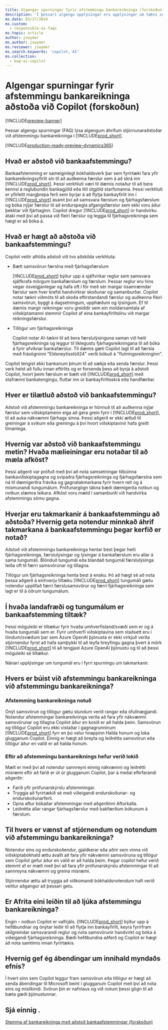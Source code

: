 ```yaml
---
title: Algengar spurningar fyrir afstemmingu bankareikninga (forskoðun) með Copilot
description: 'Í þessari algengu upplýsingar eru upplýsingar um tækni sem er notuð til að stemma af bankareikninga og yfirlit Business Central. Í honum eru lykilatriði og upplýsingar um notkun ÓM, hvernig það var prófað og metið og allar sérstakar takmarkanir.'
ms.date: 03/27/2024
ms.custom:
  - responsible-ai-faqs
ms.topic: article
author: jswymer
ms.author: jswymer
ms.reviewer: jswymer
ms.search.keywords: 'copilot, AI'
ms.collection:
  - bap-ai-copilot
---
```


# Algengar spurningar fyrir afstemmingu bankareikninga aðstoða við Copilot (forskoðun)

[!INCLUDE[preview-banner](includes/preview-banner.md)]

Þessar algengu spurningar (FAQ) lýsa algengum áhrifum stjórnunaraðstoðar við afstemmingu bankareikninga í [!INCLUDE[prod_short](includes/prod_short.md)].

[!INCLUDE[production-ready-preview-dynamics365](includes/production-ready-preview-dynamics365.md)]

## Hvað er aðstoð við bankaafstemmingu?

Bankaafstemming er sameiginlegt bókhaldsverk þar sem fyrirtæki fara yfir bankareikningsyfirlit sín til að auðkenna færslur sem á að skrá inn [!INCLUDE[prod_short](includes/prod_short.md)]. Þessi verkhluti væri til dæmis notaður til að bera kennsl á reglubundin bankagjöld eða lítil útgjöld starfsmanna. Þessi verkhluti er yfirleitt margþrepa ferli sem byrjar á að flytja bankayfirlit inn í [!INCLUDE[prod_short](includes/prod_short.md)] ásamt því að samsvara færslum og fjárhagsfærslum og bóka nýjar færslur til að endurspegla afgangsfærslur sem ekki voru áður þekktar við fjárhaginn. Copilot dregur [!INCLUDE[prod_short](includes/prod_short.md)] úr handvirku átaki með því að passa við fleiri færslur og leggja til fjárhagsreikninga sem hægt er að bóka á. 

## Hvað er hægt að aðstoða við bankaafstemmingu?

Copilot veitir alhliða aðstoð við tvo aðskilda verkhluta: 

- Bætt samsvörun færslna með fjárhagsfærslum 

   [!INCLUDE[prod_short](includes/prod_short.md)] býður upp á sjálfvirkar reglur sem samsvara sjálfkrafa mörgum bankafærslum og færslum. Þessar reglur eru hins vegar ósveigjanlegar og hafa oft í för með sér margar ósamræmdar færslur sem hver krefst handvirkrar skoðunar og samanburðar. Copilot notar tækni viðmóts til að skoða eftirstandandi færslur og auðkenna fleiri samsvörun, byggt á dagsetningum, upphæðum og lýsingum. Ef til dæmis margir reikningar voru greiddir sem ein moldarsamtala af viðskiptamanni stemmir Copilot af eina bankayfirlitslínu við margar reikningsfærslur. 
 
- Tillögur um fjárhagsreikninga 

   Copilot notar AI-tækni til að bera færslulýsinguna saman við heiti fjárhagsreikninga og leggur til líklegustu fjárhagsreikningana til að bóka á fyrir afviknar bankafærslur. Til dæmis gæti Copilot lagt til að færsla með frásögninni "Eldsneytisstöð24" verði bókuð á "flutningsreikninginn". 

Copilot tengist ekki bankanum þínum til að sækja eða senda færslur. Þessi verk helst að fullu innan eftirlits og er forsenda þess að byrja á aðstoð Copilot, hvort þeim færslum er bætt við [!INCLUDE[prod_short](includes/prod_short.md)] með stafrænni bankatengingu, fluttar inn úr bankayfirlitsskrá eða handfærðar. 

## Hver er tilætluð aðstoð við bankaafstemmingu?

Aðstoð við afstemmingu bankareikninga er hönnuð til að auðkenna nýjar færslur sem viðskiptamenn eiga að gera grein fyrir í [!INCLUDE[prod_short](includes/prod_short.md)], til að auka nákvæmni fjárhags sinna. Þessi aðgerð er ekki ætluð til greiningar á svikum eða greiningu á því hvort viðskiptavinir hafa greitt tímanlega.   

## Hvernig var aðstoð við bankaafstemmingu metin? Hvaða mælieiningar eru notaðar til að mæla afköst?

Þessi aðgerð var prófuð með því að nota samsetningar tilbúinna bankaviðskiptagagna og svipaðra fjárhagsreikninga og fjárhagsfærslna sem ná til dæmigerðra frávika og gagnatakmarkana fyrir hvern reit og á mismunandi tungumálum. Prófunargögn tákna bæði dæmigerða notkun og notkun slæmra leikara. Afköst voru mæld í samanburði við handvirka afstemmingu sömu gagna. 

## Hverjar eru takmarkanir á bankaafstemmingu að aðstoða? Hvernig geta notendur minnkað áhrif takmarkana á bankaafstemmingu þegar kerfið er notað?

Aðstoð við afstemmingu bankareikninga hentar best þegar heiti fjárhagsreikninga, færslulýsingar og lýsingar á bankafærslum eru allar á sama tungumáli. Blönduð tungumál eða blandað tungumál færslulýsinga leiða oft til færri samsvörunar og tillagna. 

Tillögur um fjárhagsreikninga henta best á ensku. Þó að hægt sé að nota þessa aðgerð á einhverju tiltæku [!INCLUDE[prod_short](includes/prod_short.md)] tungumáli gætu notendur upplifað færri færslusamsvörur og færri fjárhagsreikninga sem lagt er til á öðrum tungumálum. 
<!--

## What operational factors and settings allow for effective and responsible use of the feature?


-->
## Í hvaða landafræði og tungumálum er bankaafstemming tiltæk? 

Þessi möguleiki er tiltækur fyrir hvaða umhverfisland/svæði sem er og á hvaða tungumáli sem er. Fyrir umhverfi viðskiptavina sem staðsett eru í löndum/svæðum þar sem Azure OpenAI þjónusta er ekki virkjuð verða stjórnendur fyrst að hafa samþykki til að leyfa hreyfingu gagna þvert á mörk [!INCLUDE[prod_short](includes/prod_short.md)] til að tengjast Azure OpenAI þjónustu og til að þessi möguleiki sé tiltækur. 

Nánari upplýsingar um tungumál eru í fyrri spurningu um takmarkanir.  

## Hvers er búist við afstemmingu bankareikninga við afstemmingu bankareikninga? 

### Afstemming bankareikninga notuð 

Ónýt samsvörun og tillögur gætu stundum verið rangar eða ófullnægjandi. Notendur afstemmingar bankareikninga verða að fara yfir nákvæmni samsvörunar og tillagna Copilot áður en kosið er að halda þeim. Samsvörun og tillögur Copilot eru ekki vistaðar í gagnagrunninum [!INCLUDE[prod_short](includes/prod_short.md)] fyrr en þú velur hnappinn Halda honum og loka glugganum Copilot. Einnig er hægt að breyta og leiðrétta samsvörun eða tillögur áður en valið er að halda honum. 

### Eftir að afstemmingu bankareiknings hefur verið lokið 

Mælt er með því að notendur sannreyni einnig nákvæmni og leiðrétti misræmi eftir að farið er út úr glugganum Copilot, þar á meðal eftirfarandi aðgerðir: 

- Farið yfir prófunarskýrslu afstemmingar. 
- Tryggja að fyrirtækið sé með viðeigandi endurskoðunar- og endurskoðunarferli. 
- Opna aftur bókaðar afstemmingar með aðgerðinni Afturkalla. 
- Leiðrétta allar rangar fjárhagsfærslur með bakfærðum bókunum á færslum. 

## Til hvers er vænst af stjórnendum og notendum við afstemmingu bankareikninga? 

Notendur eins og endurskoðendur, gjaldkerar eða aðrir sem vinna við viðskiptabókhald ættu ávallt að fara yfir nákvæmni samsvöruna og tillögur sem Copilot gefur áður en valið er að halda þeim. Þegar copilot hefur verið stemmt af er mælt með því að fara yfir prófunarskýrslu afstemmingar til að sannreyna nákvæmni og greina misræmi. 

Stjórnendur ættu að tryggja að viðkomandi bókhaldsnotendum hafi verið veittur aðgangur að þessari getu. 

## Er Afrita eini leiðin til að ljúka afstemmingu bankareikninga? 

Engin – notkun Copilot er valfrjáls. [!INCLUDE[prod_short](includes/prod_short.md)] býður upp á hefðbundnar og ónýtar leiðir til að flytja inn bankayfirlit, keyra fyrirfram skilgreindar samsvarandi reglur og nota samsvörunir handvirkt og bóka á viðeigandi fjárhagsreikninga. Bæði hefðbundna aðferð og Copilot er hægt að nota samtímis innan fyrirtækis. 

## Hvernig gef ég ábendingar um innihald myndaðs efnis?

Í hvert sinn sem Copilot leggur fram samsvörun eða tillögur er hægt að senda ábendingar til Microsoft beint í glugganum Copilot með því að nota eins og mislíkindi. Svörun þín er nafnlaus og við notum þessi gögn til að bæta gæði þjónustunnar.


## Sjá einnig .

[Stemma af bankareikninga með aðstoð bankaafstemmingar (forskoðun)](bank-reconciliation-with-copilot.md)
